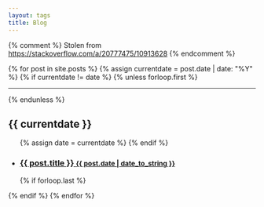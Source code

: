 ```yaml
---
layout: tags
title: Blog
---
```


{% comment %}
Stolen from https://stackoverflow.com/a/20777475/10913628
{% endcomment %}

{% for post in site.posts %}
  {% assign currentdate = post.date | date: "%Y" %}
  {% if currentdate != date %}
    {% unless forloop.first %}
  </ul>
  <hr/>
	{% endunless %}
  <h2 id="{{post.date | date: "%Y"}}">{{ currentdate }}</h2>
  <ul class="posts-list">
    {% assign date = currentdate %}
  {% endif %}
  <li>
    <h3>
      <a href="{{ post.url | relative_url }}">
        {{ post.title }}
        <small>{{ post.date | date_to_string }}</small>
      </a>
    </h3>
  </li>
  {% if forloop.last %}
  </ul>
  {% endif %}
{% endfor %}
